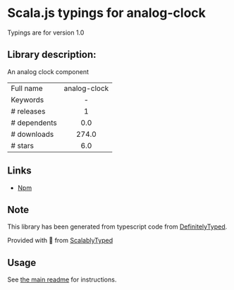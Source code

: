 
# Scala.js typings for analog-clock

Typings are for version 1.0

## Library description:
An analog clock component

|                    |                 |
| ------------------ | :-------------: |
| Full name          | analog-clock |
| Keywords           | - |
| # releases         | 1 |
| # dependents       | 0.0 |
| # downloads        | 274.0 |
| # stars            | 6.0 |

## Links
- [Npm](https://www.npmjs.com/package/analog-clock)
    


## Note
This library has been generated from typescript code from [DefinitelyTyped](https://definitelytyped.org).

Provided with :purple_heart: from [ScalablyTyped](https://github.com/oyvindberg/ScalablyTyped)

## Usage
See [the main readme](../../readme.md) for instructions.


